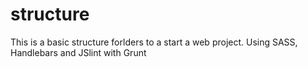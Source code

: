 # structure
This is a basic structure forlders to a start a web project. Using SASS, Handlebars and JSlint with Grunt
